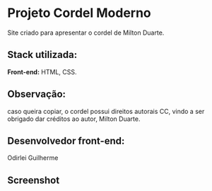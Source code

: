 # Projeto Cordel Moderno
 
Site criado para apresentar o cordel de Milton Duarte.



## Stack utilizada:

**Front-end:** HTML, CSS.

## Observação:

caso queira copiar, o cordel possui direitos autorais CC, vindo  a ser obrigado dar créditos ao autor, Milton Duarte.

## Desenvolvedor front-end:

Odirlei Guilherme

## Screenshot
